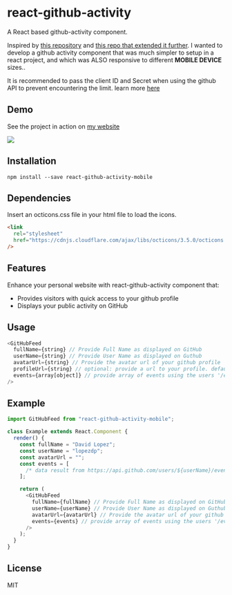 # react-github-activity

A React based github-activity component.

Inspired by [this repository](https://github.com/caseyscarborough/github-activity) and [this repo that extended it further](https://github.com/piotrromanowski/react-github-activity). I wanted to develop a github activity component that was much simpler to setup in a react project, and which was ALSO responsive to different **MOBILE DEVICE** sizes..

It is recommended to pass the client ID and Secret when using the github API to prevent encountering the limit. learn more [here](https://developer.github.com/v3/#oauth2-keysecret)

## Demo

See the project in action on [my website](https://davidplopez.com)

![](http://i.imgur.com/M9ntwJS.png)

## Installation

`npm install --save react-github-activity-mobile`

## Dependencies

Insert an octicons.css file in your html file to load the icons.

```html
<link
  rel="stylesheet"
  href="https://cdnjs.cloudflare.com/ajax/libs/octicons/3.5.0/octicons.min.css"
/>
```

## Features

Enhance your personal website with react-github-activity component that:

- Provides visitors with quick access to your github profile
- Displays your public activity on GitHub

## Usage

```js
<GitHubFeed
  fullName={string} // Provide Full Name as displayed on GitHub
  userName={string} // Provide User Name as displayed on Guthub
  avatarUrl={string} // Provide the avatar url of your github profile
  profileUrl={string} // optional: provide a url to your profile. default -> https://github.com/${userName}
  events={array[object]} // provide array of events using the users '/events' endpoint of github api
/>
```

## Example

```js
import GitHubFeed from "react-github-activity-mobile";

class Example extends React.Component {
  render() {
    const fullName = "David Lopez";
    const userName = "lopezdp";
    const avatarUrl = "";
    const events = [
      /* data result from https://api.github.com/users/${userName}/events */
    ];

    return (
      <GitHubFeed
        fullName={fullName} // Provide Full Name as displayed on GitHub
        userName={userName} // Provide User Name as displayed on Guthub
        avatarUrl={avatarUrl} // Provide the avatar url of your github profile
        events={events} // provide array of events using the users '/events' endpoint of github api
      />
    );
  }
}
```

## License

MIT

